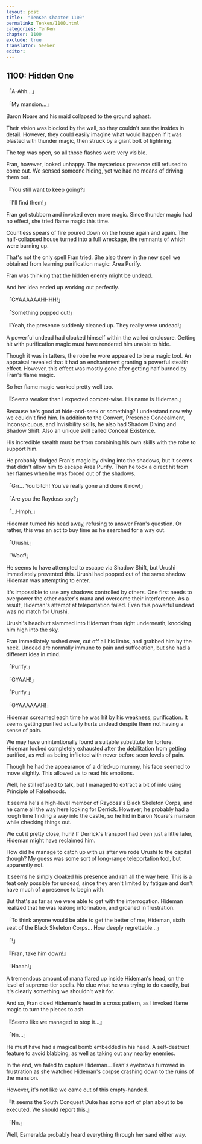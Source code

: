```yaml
---
layout: post
title:  "TenKen Chapter 1100"
permalink: Tenken/1100.html
categories: TenKen
chapter: 1100
exclude: true
translator: Seeker
editor: 
---
```

<h2>1100: Hidden One</h2>

「A-Ahh...」

「My mansion...」

Baron Noare and his maid collapsed to the ground aghast.

Their vision was blocked by the wall, so they couldn't see the insides in detail. However, they could easily imagine what would happen if it was blasted with thunder magic, then struck by a giant bolt of lightning.

The top was open, so all those flashes were very visible.

Fran, however, looked unhappy. The mysterious presence still refused to come out. We sensed someone hiding, yet we had no means of driving them out.

『You still want to keep going?』

「I'll find them!」

Fran got stubborn and invoked even more magic. Since thunder magic had no effect, she tried flame magic this time.

Countless spears of fire poured down on the house again and again. The half-collapsed house turned into a full wreckage, the remnants of which were burning up.

That's not the only spell Fran tried. She also threw in the new spell we obtained from learning purification magic: Area Purify.

Fran was thinking that the hidden enemy might be undead.

And her idea ended up working out perfectly.

「GYAAAAAAHHHH!」

「Something popped out!」

『Yeah, the presence suddenly cleaned up. They really were undead!』

A powerful undead had cloaked himself within the walled enclosure. Getting hit with purification magic must have rendered him unable to hide.

Though it was in tatters, the robe he wore appeared to be a magic tool. An appraisal revealed that it had an enchantment granting a powerful stealth effect. However, this effect was mostly gone after getting half burned by Fran's flame magic.

So her flame magic worked pretty well too.

『Seems weaker than I expected combat-wise. His name is Hideman.』

Because he's good at hide-and-seek or something? I understand now why we couldn't find him. In addition to the Convert, Presence Concealment, Inconspicuous, and Invisibility skills, he also had Shadow Diving and Shadow Shift. Also an unique skill called Conceal Existence.

His incredible stealth must be from combining his own skills with the robe to support him.

He probably dodged Fran's magic by diving into the shadows, but it seems that didn't allow him to escape Area Purify. Then he took a direct hit from her flames when he was forced out of the shadows.

「Grr... You bitch! You've really gone and done it now!」

「Are you the Raydoss spy?」

「...Hmph.」

Hideman turned his head away, refusing to answer Fran's question. Or rather, this was an act to buy time as he searched for a way out.

「Urushi.」

「Woof!」

He seems to have attempted to escape via Shadow Shift, but Urushi immediately prevented this. Urushi had popped out of the same shadow Hideman was attempting to enter.

It's impossible to use any shadows controlled by others. One first needs to overpower the other caster's mana and overcome their interference. As a result, Hideman's attempt at teleportation failed. Even this powerful undead was no match for Urushi.

Urushi's headbutt slammed into Hideman from right underneath, knocking him high into the sky.

Fran immediately rushed over, cut off all his limbs, and grabbed him by the neck. Undead are normally immune to pain and suffocation, but she had a different idea in mind.

「Purify.」

「GYAAH!」

「Purify.」

「GYAAAAAAH!」

Hideman screamed each time he was hit by his weakness, purification. It seems getting purified actually hurts undead despite them not having a sense of pain.

We may have unintentionally found a suitable substitute for torture. Hideman looked completely exhausted after the debilitation from getting purified, as well as being inflicted with never before seen levels of pain.

Though he had the appearance of a dried-up mummy, his face seemed to move slightly. This allowed us to read his emotions.

Well, he still refused to talk, but I managed to extract a bit of info using Principle of Falsehoods.

It seems he's a high-level member of Raydoss's Black Skeleton Corps, and he came all the way here looking for Derrick. However, he probably had a rough time finding a way into the castle, so he hid in Baron Noare's mansion while checking things out.

We cut it pretty close, huh? If Derrick's transport had been just a little later, Hideman might have reclaimed him.

How did he manage to catch up with us after we rode Urushi to the capital though? My guess was some sort of long-range teleportation tool, but apparently not.

It seems he simply cloaked his presence and ran all the way here. This is a feat only possible for undead, since they aren't limited by fatigue and don't have much of a presence to begin with.

But that's as far as we were able to get with the interrogation. Hideman realized that he was leaking information, and groaned in frustration.

「To think anyone would be able to get the better of me, Hideman, sixth seat of the Black Skeleton Corps... How deeply regrettable...」

「!」

『Fran, take him down!』

「Haaah!」

A tremendous amount of mana flared up inside Hideman's head, on the level of supreme-tier spells. No clue what he was trying to do exactly, but it's clearly something we shouldn't wait for.

And so, Fran diced Hideman's head in a cross pattern, as I invoked flame magic to turn the pieces to ash.

『Seems like we managed to stop it...』

「Nn...」

He must have had a magical bomb embedded in his head. A self-destruct feature to avoid blabbing, as well as taking out any nearby enemies.

In the end, we failed to capture Hideman... Fran's eyebrows furrowed in frustration as she watched Hideman's corpse crashing down to the ruins of the mansion.

However, it's not like we came out of this empty-handed.

『It seems the South Conquest Duke has some sort of plan about to be executed. We should report this.』

「Nn.」

Well, Esmeralda probably heard everything through her sand either way.
